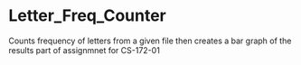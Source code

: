 # Letter_Freq_Counter
Counts frequency of letters from a given file then creates a bar graph of the results
part of assignmnet for CS-172-01
